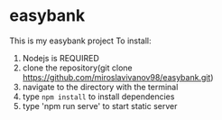 # easybank

This is my easybank project
To install: 

1. Nodejs is REQUIRED
2. clone the repository(git clone https://github.com/miroslavivanov98/easybank.git) 
3. navigate to the directory with the terminal
4. type `npm install` to install dependencies
5. type 'npm run serve' to start static server
